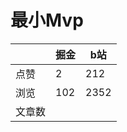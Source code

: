# 最小Mvp

|        | 掘金 | b站  |
| ------ | ---- | ---- |
| 点赞   | 2    |  212   |
| 浏览   | 102    |  2352    |
| 文章数 |     |     |

